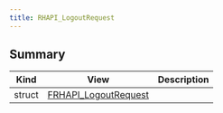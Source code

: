 ```yaml
---
title: RHAPI_LogoutRequest
---
```


## Summary
| Kind | View | Description |
|------|------|-------------|
|struct|[FRHAPI_LogoutRequest](/unreal-plugins/all/structfrhapi__logoutrequest/#structFRHAPI__LogoutRequest)||
